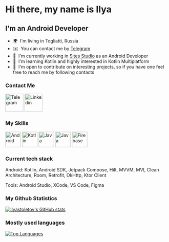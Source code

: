 Hi there, my name is Ilya
====================================================================================================================================

I'm an Android Developer
----------------------------------------------

*   🌍  I'm living in Togliatti, Russia
*   ✉️  You can contact me by [Telegram](https://t.me/risely)
*   🚀  I'm currently working in [Sites Studio](https://studio-websites.ru/) as an Android Developer
*   🧠  I'm learning Kotlin and highly interested in Kotlin Multiplatform
*   🤝  I'm open to contribute on interesting projects, so if you have one feel free to reach me by following contacts

### Contact Me
<p align="left">
<a href="https://t.me/risely/" target="_blank" rel="noreferrer"><img src="https://www.svgrepo.com/download/452115/telegram.svg" width="56" height="56" alt="Telegram" /></a>
<a href="https://www.linkedin.com/in/ilya-stoletov-4396a92aa/" target="_blank" rel="noreferrer"><img src="https://www.svgrepo.com/download/452047/linkedin-1.svg" width="56" height="56" alt="Linkedin" /></a>

  ### My Skills
<p align="left">
<a href="https://android.com/" target="_blank" rel="noreferrer"><img src="https://www.svgrepo.com/show/303175/android-logo.svg" width="48" height="48" alt="Android" /></a>
<a href="https://kotlinlang.org/" target="_blank" rel="noreferrer"><img src="https://raw.githubusercontent.com/danielcranney/readme-generator/main/public/icons/skills/kotlin-colored.svg" width="48" height="48" alt="Kotlin" /></a>
<a href="https://www.oracle.com/java/" target="_blank" rel="noreferrer"><img src="https://raw.githubusercontent.com/danielcranney/readme-generator/main/public/icons/skills/java-colored.svg" width="48" height="48" alt="Java" /></a>
<a href="https://swift.org/" target="_blank" rel="noreferrer"><img src="https://raw.githubusercontent.com/danielcranney/readme-generator/main/public/icons/skills/swift-colored.svg" width="48" height="48" alt="Java" /></a>
<a href="https://firebase.google.com/" target="_blank" rel="noreferrer"><img src="https://raw.githubusercontent.com/danielcranney/readme-generator/main/public/icons/skills/firebase-colored.svg" width="48" height="48" alt="Firebase" /></a>

### Current tech stack
<p>Android: Kotlin, Android SDK, Jetpack Compose, Hilt, MVVM, MVI, Clean Architecture, Room, Retrofit, OkHttp, Ktor Client</p>
<p>Tools: Android Studio, XCode, VS Code, Figma</p>



### My Github Statistics
<a href="http://www.github.com/ilyastoletov"><img src="https://github-readme-stats.vercel.app/api?username=ilyastoletov&show_icons=true&hide=issues,contribs&count_private=true&title_color=0891b2&text_color=ffffff&icon_color=0891b2&bg_color=1c1917&hide_border=true&show_icons=true" alt="ilyastoletov's GitHub stats" /></a> <br>

### Mostly used languages
<a href="https://github.com/ilyastoletov" align="left"><img src="https://github-readme-stats.vercel.app/api/top-langs/?username=ilyastoletov&langs_count=5&title_color=0891b2&text_color=ffffff&icon_color=0891b2&bg_color=1c1917&hide_border=true&locale=en&custom_title=Top%20%Languages" alt="Top Languages" /></a>
